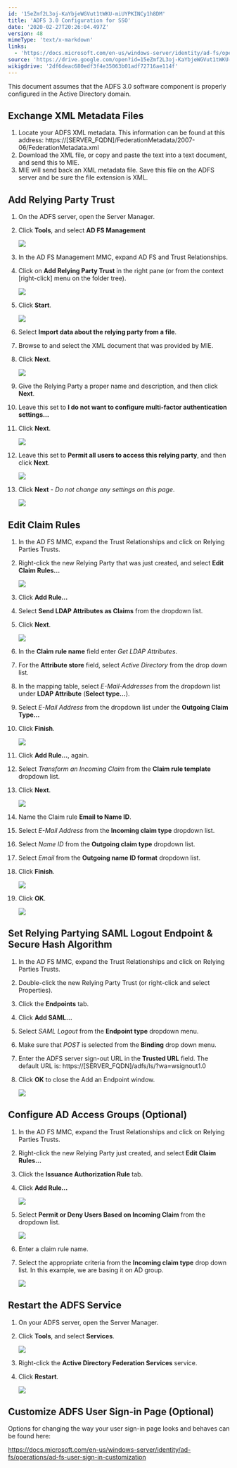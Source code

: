 ```yaml
---
id: '15eZmf2L3oj-KaYbjeWGVut1tWKU-miUYPKINCy1h8DM'
title: 'ADFS 3.0 Configuration for SSO'
date: '2020-02-27T20:26:04.497Z'
version: 48
mimeType: 'text/x-markdown'
links:
  - 'https://docs.microsoft.com/en-us/windows-server/identity/ad-fs/operations/ad-fs-user-sign-in-customization'
source: 'https://drive.google.com/open?id=15eZmf2L3oj-KaYbjeWGVut1tWKU-miUYPKINCy1h8DM'
wikigdrive: '2df6deac680edf3f4e35063b01adf72716ae114f'
---
```

This document assumes that the ADFS 3.0 software component is properly configured in the Active Directory domain.

## Exchange XML Metadata Files

1. Locate your ADFS XML metadata. This information can be found at this address: https://[SERVER_FQDN]/FederationMetadata/2007-06/FederationMetadata.xml
2. Download the XML file, or copy and paste the text into a text document, and send this to MIE.
3. MIE will send back an XML metadata file. Save this file on the ADFS server and be sure the file extension is XML.

## Add Relying Party Trust

1. On the ADFS server, open the Server Manager.
2. Click <strong>Tools</strong>, and select <strong>AD FS Management</strong>

    ![](../adfs-3.0-configuration-for-sso.assets/cdb5b54598e2be5180502bcdf0f15591.png)
3. In the AD FS Management MMC, expand AD FS and Trust Relationships.
4. Click on <strong>Add Relying Party Trust</strong> in the right pane (or from the context [right-click] menu on the folder tree).

    ![](../adfs-3.0-configuration-for-sso.assets/5e5e130f7024996d675d7f21ce2cd008.png)
5. Click <strong>Start</strong>.

    ![](../adfs-3.0-configuration-for-sso.assets/c5975d39aba92d59c638b4f70939c156.png)
6. Select <strong>Import data about the relying party from a file</strong>.
7. Browse to and select the XML document that was provided by MIE.
8. Click <strong>Next</strong>.

    ![](../adfs-3.0-configuration-for-sso.assets/4fcf78b0e164376d55864fa47ab23810.png)
9. Give the Relying Party a proper name and description, and then click <strong>Next</strong>.
10. Leave this set to <strong>I do not want to configure multi-factor authentication settings…</strong>
11. Click <strong>Next</strong>.

    ![](../adfs-3.0-configuration-for-sso.assets/72352bf53e77e9ab0a757228b733e543.png)
12. Leave this set to <strong>Permit all users to access this relying party</strong>, and then click <strong>Next</strong>.

    ![](../adfs-3.0-configuration-for-sso.assets/f40433ef31122ccfb448911a77df5617.png)
13. Click <strong>Next</strong> - <em>Do not change any settings on this page</em>.

    ![](../adfs-3.0-configuration-for-sso.assets/62ee7e6bab7edeece7b3e67c3a1fb555.png)

## Edit Claim Rules

1. In the AD FS MMC, expand the Trust Relationships and click on Relying Parties Trusts.
2. Right-click the new Relying Party that was just created, and select <strong>Edit Claim Rules…</strong>

    ![](../adfs-3.0-configuration-for-sso.assets/0ee71feaaef75146c99951f6ecd85be8.png)
3. Click <strong>Add Rule…</strong>
4. Select <strong>Send LDAP Attributes as Claims</strong> from the dropdown list.
5. Click <strong>Next</strong>.

    ![](../adfs-3.0-configuration-for-sso.assets/0ef30a26b1b79bf619e10db16e767142.png)
6. In the <strong>Claim rule name</strong> field enter <em>Get LDAP Attributes</em>.
7. For the <strong>Attribute store</strong> field, select <em>Active Directory</em> from the drop down list.
8. In the mapping table, select <em>E-Mail-Addresses</em> from the dropdown list under <strong>LDAP Attribute</strong> (<strong>Select type…</strong>).
9. Select <em>E-Mail Address</em> from the dropdown list under the <strong>Outgoing Claim Type…</strong>
10. Click <strong>Finish</strong>.

    ![](../adfs-3.0-configuration-for-sso.assets/d619bb330d23d53aa494a17bec8ec44b.png)
11. Click <strong>Add Rule…</strong>, again.
12. Select <em>Transform an Incoming Claim</em> from the <strong>Claim rule template</strong> dropdown list.
13. Click <strong>Next</strong>.

    ![](../adfs-3.0-configuration-for-sso.assets/5fe74a646c8c0c1ed43bc1c8740f7549.png)
14. Name the Claim rule <strong>Email to Name ID</strong>.
15. Select <em>E-Mail Address</em> from the <strong>Incoming claim type</strong> dropdown list.
16. Select <em>Name ID</em> from the <strong>Outgoing claim type</strong> dropdown list.
17. Select <em>Email</em> from the <strong>Outgoing name ID format</strong> dropdown list.
18. Click <strong>Finish</strong>.

    ![](../adfs-3.0-configuration-for-sso.assets/2034faad7b3eeff8e17ec3180795e3e7.png)
19. Click <strong>OK</strong>.

    ![](../adfs-3.0-configuration-for-sso.assets/fd2dc373726b5ae61f94fc73b9e4adaa.png)

## Set Relying Partying SAML Logout Endpoint & Secure Hash Algorithm

1. In the AD FS MMC, expand the Trust Relationships and click on Relying Parties Trusts.
2. Double-click the new Relying Party Trust (or right-click and select Properties).
3. Click the <strong>Endpoints</strong> tab.
4. Click <strong>Add SAML…</strong>
5. Select <em>SAML Logout</em> from the <strong>Endpoint type</strong> dropdown menu.
6. Make sure that <em>POST</em> is selected from the <strong>Binding</strong> drop down menu.
7. Enter the ADFS server sign-out URL in the <strong>Trusted URL</strong> field. The default URL is: https://[SERVER_FQDN]/adfs/ls/?wa=wsignout1.0
8. Click <strong>OK</strong> to close the Add an Endpoint window.

    ![](../adfs-3.0-configuration-for-sso.assets/0d5e33ed652fa3902e869e757265f316.png)

## Configure AD Access Groups (Optional)

1. In the AD FS MMC, expand the Trust Relationships and click on Relying Parties Trusts.
2. Right-click the new Relying Party just created, and select <strong>Edit Claim Rules…</strong>
3. Click the <strong>Issuance Authorization Rule</strong> tab.
4. Click <strong>Add Rule…</strong>

    ![](../adfs-3.0-configuration-for-sso.assets/82ca00be6ff65ed92063ac0bddad78bd.png)
5. Select <strong>Permit or Deny Users Based on Incoming Claim</strong> from the dropdown list.

    ![](../adfs-3.0-configuration-for-sso.assets/6c54c406098dfea845b6951927821c60.png)
6. Enter a claim rule name.
7. Select the appropriate criteria from the <strong>Incoming claim type</strong> drop down list. In this example, we are basing it on AD group.

    ![](../adfs-3.0-configuration-for-sso.assets/7096c8e36e295e6505387671615c8ff4.png)

## Restart the ADFS Service

1. On your ADFS server, open the Server Manager.
2. Click <strong>Tools</strong>, and select <strong>Services</strong>.

    ![](../adfs-3.0-configuration-for-sso.assets/7f6f89c901e09de6ab25572598e1de1f.png)
3. Right-click the <strong>Active Directory Federation Services</strong> service.
4. Click <strong>Restart</strong>.

    ![](../adfs-3.0-configuration-for-sso.assets/be0bc532c5901e9c27c8d0c60b22e0b8.png)

## Customize ADFS User Sign-in Page (Optional)

Options for changing the way your user sign-in page looks and behaves can be found here:

https://docs.microsoft.com/en-us/windows-server/identity/ad-fs/operations/ad-fs-user-sign-in-customization

